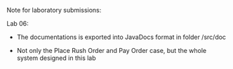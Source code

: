 Note for laboratory submissions:

Lab 06: 

- The documentations is exported into JavaDocs format in folder /src/doc

- Not only the Place Rush Order and Pay Order case, but the whole system designed in this lab
